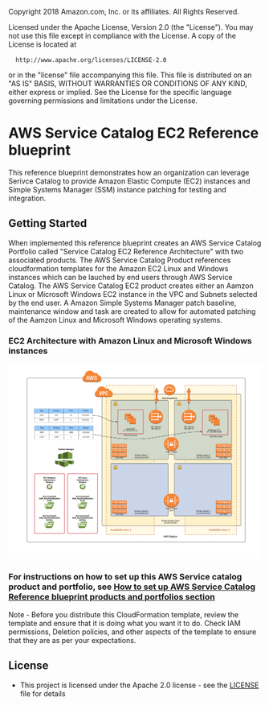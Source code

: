 Copyright 2018 Amazon.com, Inc. or its affiliates. All Rights Reserved.
  
  Licensed under the Apache License, Version 2.0 (the "License").
  You may not use this file except in compliance with the License.
  A copy of the License is located at
  
      http://www.apache.org/licenses/LICENSE-2.0
  
  or in the "license" file accompanying this file. This file is distributed 
  on an "AS IS" BASIS, WITHOUT WARRANTIES OR CONDITIONS OF ANY KIND, either 
  express or implied. See the License for the specific language governing 
  permissions and limitations under the License.

# AWS Service Catalog EC2 Reference blueprint

This reference blueprint demonstrates how an organization can leverage Serivce Catalog to provide Amazon Elastic Compute (EC2) instances and Simple Systems Manager (SSM) instance patching for testing and integration.

## Getting Started

When implemented this reference blueprint creates an AWS Service Catalog Portfolio called "Service Catalog EC2 Reference Architecture" with two associated products.  The AWS Service Catalog Product references cloudformation templates for the Amazon EC2 Linux and Windows instances which can be lauched by end users through AWS Service Catalog.  The AWS Service Catalog EC2 product creates either an Aamzon Linux or Microsoft Windows EC2 instance in the VPC and Subnets selected by the end user.  A Amazon Simple Systems Manager patch baseline, maintenance window and task are created to allow for automated patching of the Aamzon Linux and Microsoft Windows operating systems.

### EC2 Architecture with Amazon Linux and Microsoft Windows instances

![sc-ec2-ra-architecture.png](sc-ec2-ra-architecture.png)

### For instructions on how to set up this AWS Service catalog product and portfolio, see [How to set up AWS Service Catalog Reference blueprint products and portfolios section](https://github.com/aws-samples/aws-service-catalog-reference-architectures)


Note - Before you distribute this CloudFormation template, review the template and ensure that it is doing what you want it to do. Check IAM permissions, Deletion policies, and other aspects of the template to ensure that they are as per your expectations.


## License

* This project is licensed under the Apache 2.0 license - see the [LICENSE](LICENSE) file for details

 
